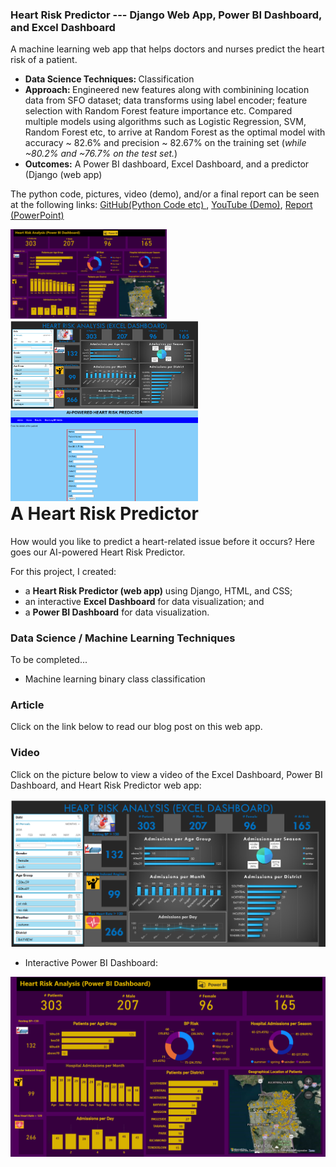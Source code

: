<section>
<h3> Heart Risk Predictor --- Django Web App, Power BI Dashboard, and Excel Dashboard </h3> 
<p> A machine learning web app that helps doctors and nurses predict the heart risk of a patient. </p> 
<ul>
        <li> <b>Data Science Techniques: </b>Classification   </li>
        <li> <b>Approach: </b>Engineered new features along with combinining location data from SFO dataset; data transforms using label encoder; feature selection with Random Forest feature importance etc. Compared multiple models using algorithms such as Logistic Regression, SVM, Random Forest etc, to arrive at Random Forest as the optimal model with accuracy ~ 82.6% and precision ~ 82.67% on the training set (<i>while ~80.2% and ~76.7% on the test set.</i>)    </li>
        <li> <b>Outcomes:</b> A Power BI dashboard, Excel Dashboard, and a predictor (Django (web app)    </li>
</ul>
<p> The python code, pictures, video (demo), and/or a final report can be seen at the following links:
        <a href="https://github.com/auds-hobbies/p1_heart_risk_predictor" target="_blank"> GitHub(Python Code etc) </a>,
        <a href="https://www.youtube.com/watch?v=fBfwwSnnmyA"> YouTube (Demo)</a>,
        <a href="#report" target="_blank"> Report (PowerPoint)</a>
</p>
<div style="width: 350 px; float: left; height: 350 px;">
    <!-- Content for the blue div goes here -->
     <img src="https://github.com/auds-hobbies/p1_heart_risk_predictor/blob/main/github_heart_risk_power_bi_dashboard.png?raw=true"  width = "250"  />
    <img src="https://github.com/auds-hobbies/p1_heart_risk_predictor/blob/main/github_heart_risk_excel_dashboard_v2.png?raw=true"  width = "300"  />
     <img src="https://github.com/auds-hobbies/p1_heart_risk_predictor/blob/main/github_picture_heart_risk_predictor_web_app.png?raw=true"  width = "300"  />
    
</div>
</section> 




# A Heart Risk Predictor
How would you like to predict a heart-related issue before it occurs? Here goes our AI-powered Heart Risk Predictor. 

For this project, I created:
- a <b>Heart Risk Predictor (web app)</b> using Django, HTML, and CSS;
- an interactive <b>Excel Dashboard</b> for data visualization; and
- a <b>Power BI Dashboard</b> for data visualization.

### Data Science / Machine Learning Techniques
To be completed...
- Machine learning binary class classification

### Article 
Click on the link below to read our blog post on this web app.

### Video 
Click on the picture below to view a video of the Excel Dashboard, Power BI Dashboard, and Heart Risk Predictor web app:

[![Watch the video](https://github.com/auds-hobbies/p1_heart_risk_predictor/blob/main/github_heart_risk_excel_dashboard_v2.png)](https://www.youtube.com/watch?v=0VrLLymaOQA)


- Interactive Power BI Dashboard:
<img src="https://github.com/auds-hobbies/p1_heart_risk_predictor/blob/main/github_heart_risk_power_bi_dashboard.png " width="728"/> 




